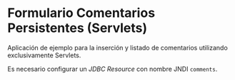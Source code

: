 # Formulario Comentarios Persistentes (Servlets)
Aplicación de ejemplo para la inserción y listado de comentarios utilizando exclusivamente Servlets.

Es necesario configurar un *JDBC Resource* con nombre JNDI `comments`.

